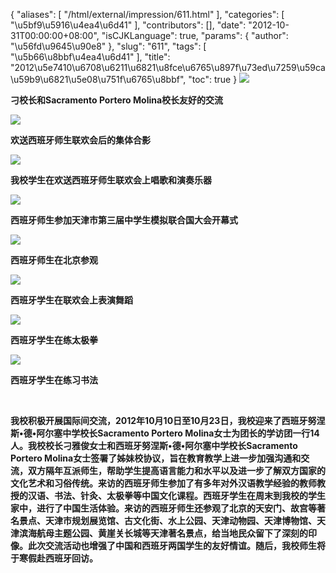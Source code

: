 {
    "aliases": [
        "/html/external/impression/611.html"
    ],
    "categories": [
        "\u5bf9\u5916\u4ea4\u6d41"
    ],
    "contributors": [],
    "date": "2012-10-31T00:00:00+08:00",
    "isCJKLanguage": true,
    "params": {
        "author": "\u56fd\u9645\u90e8"
    },
    "slug": "611",
    "tags": [
        "\u5b66\u8bbf\u4ea4\u6d41"
    ],
    "title": "2012\u5e7410\u6708\u6211\u6821\u8fce\u6765\u897f\u73ed\u7259\u59ca\u59b9\u6821\u5e08\u751f\u6765\u8bbf",
    "toc": true
}
**![](https://cdn.tfls.online/mirror/full/5ea91233f9ec868a85d6adc89096573fa124a8a2.jpg)**

**刁校长和Sacramento Portero Molina校长友好的交流**

**![](https://cdn.tfls.online/mirror/full/4cfa3fb97c737523e8fd7c41e5a9e781a290226b.jpg)**

**欢送西班牙师生联欢会后的集体合影**

**![](https://cdn.tfls.online/mirror/full/937541dca21adf69516069ccdb2d1458817d7d65.jpg)**

**我校学生在欢送西班牙师生联欢会上唱歌和演奏乐器**

**![](https://cdn.tfls.online/mirror/full/be2503c2f91eb71a391c1281b152fb82ddefcc59.jpg)**

**西班牙师生参加天津市第三届中学生模拟联合国大会开幕式**

**![](https://cdn.tfls.online/mirror/full/721da2d520b760a53bf19950a7bff9bb1e23c9a5.jpg)**

**西班牙师生在北京参观**

**![](https://cdn.tfls.online/mirror/full/7079e2379d655587b6be83c3dfafe4e7bc1733ae.jpg)**

**西班牙学生在联欢会上表演舞蹈**

**![](https://cdn.tfls.online/mirror/full/34e72ed88db849d93c0795c4eecb8118c8643802.jpg)**

**西班牙学生在练太极拳**

**![](https://cdn.tfls.online/mirror/full/a45a555cfc21fc227ab0eccec72da76ab87feec3.jpg)**

**西班牙学生在练习书法**

 

**我校积极开展国际间交流，2012年10月10日至10月23日，我校迎来了西班牙努涅斯•德•阿尔塞中学校长Sacramento Portero Molina女士为团长的学访团一行14人。我校校长刁雅俊女士和西班牙努涅斯•德•阿尔塞中学校长Sacramento Portero Molina女士签署了姊妹校协议，旨在教育教学上进一步加强沟通和交流，双方隔年互派师生，帮助学生提高语言能力和水平以及进一步了解双方国家的文化艺术和习俗传统。来访的西班牙师生参加了有多年对外汉语教学经验的教师教授的汉语、书法、针灸、太极拳等中国文化课程。西班牙学生在周末到我校的学生家中，进行了中国生活体验。来访的西班牙师生还参观了北京的天安门、故宫等著名景点、天津市规划展览馆、古文化街、水上公园、天津动物园、天津博物馆、天津滨海航母主题公园、黄崖关长城等天津著名景点，给当地民众留下了深刻的印像。此次交流活动也增强了中国和西班牙两国学生的友好情谊。随后，我校师生将于寒假赴西班牙回访。**

